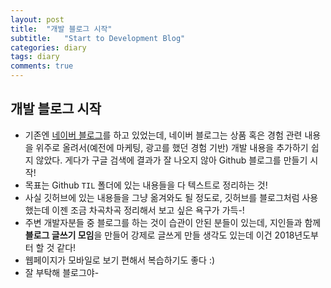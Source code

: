 ```yaml
---
layout: post
title:  "개발 블로그 시작"
subtitle:   "Start to Development Blog"
categories: diary
tags: diary
comments: true
---
```




## 개발 블로그 시작
- 기존엔  [네이버 블로그](https://blog.naver.com/zzsza)를 하고 있었는데, 네이버 블로그는 상품 혹은 경험 관련 내용을 위주로 올려서(예전에 마케팅, 광고를 했던 경험 기반) 개발 내용을 추가하기 쉽지 않았다. 게다가 구글 검색에 결과가 잘 나오지 않아 Github 블로그를 만들기 시작!
- 목표는 Github ```TIL``` 폴더에 있는 내용들을 다 텍스트로 정리하는 것! 
- 사실 깃허브에 있는 내용들을 그냥 옮겨와도 될 정도로, 깃허브를 블로그처럼 사용했는데 이젠 조금 차곡차곡 정리해서 보고 싶은 욕구가 가득-!
- 주변 개발자분들 중 블로그를 하는 것이 습관이 안된 분들이 있는데, 지인들과 함께 **블로그 글쓰기 모임**을 만들어 강제로 글쓰게 만들 생각도 있는데 이건 2018년도부터 할 것 같다!
- 웹페이지가 모바일로 보기 편해서 복습하기도 좋다 :)
- 잘 부탁해 블로그야-
